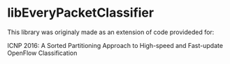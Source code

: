 # libEveryPacketClassifier

This library was originaly made as an extension of code provideded for:

ICNP 2016: A Sorted Partitioning Approach to High-speed and Fast-update OpenFlow Classification

